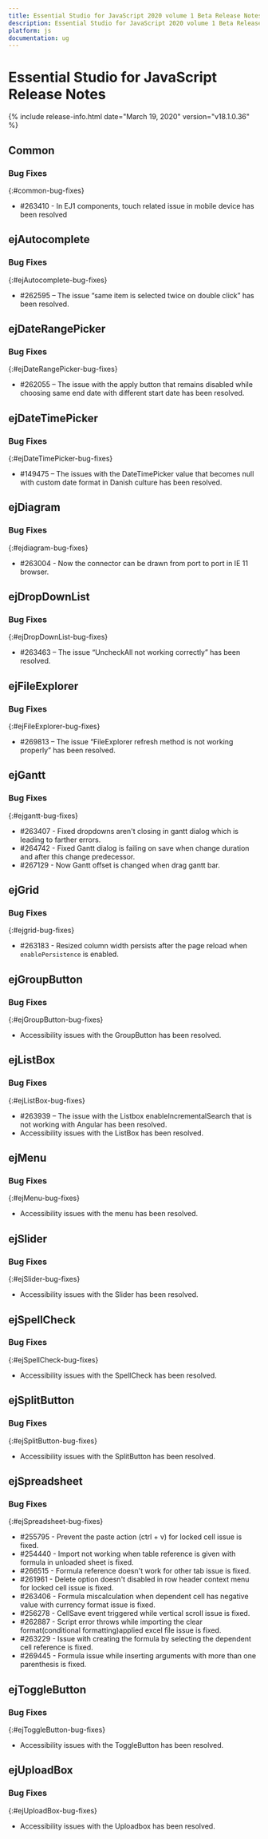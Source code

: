 ```yaml
---
title: Essential Studio for JavaScript 2020 volume 1 Beta Release Notes  
description: Essential Studio for JavaScript 2020 volume 1 Beta Release Notes  
platform: js
documentation: ug
---
```


# Essential Studio for JavaScript  Release Notes  

{% include release-info.html date="March 19, 2020"  version="v18.1.0.36" %} 





## Common

### Bug Fixes
{:#common-bug-fixes}
 
* \#263410 - In EJ1 components, touch related issue in mobile device has been resolved
## ejAutocomplete

### Bug Fixes	
{:#ejAutocomplete-bug-fixes}

* \#262595 – The issue “same item is selected twice on double click” has been resolved. 
## ejDateRangePicker

### Bug Fixes	
{:#ejDateRangePicker-bug-fixes}

* \#262055 – The issue with the apply button that remains disabled while choosing same end date with different start date has been resolved. 
## ejDateTimePicker

### Bug Fixes	
{:#ejDateTimePicker-bug-fixes}

* \#149475 – The issues with the DateTimePicker value that becomes null with custom date format in Danish culture has been resolved. 
## ejDiagram

### Bug Fixes
{:#ejdiagram-bug-fixes}

* \#263004 - Now the connector can be drawn from port to port in IE 11 browser.
## ejDropDownList

### Bug Fixes	
{:#ejDropDownList-bug-fixes}

* \#263463   – The issue “UncheckAll not working correctly” has been resolved. 
## ejFileExplorer 

### Bug Fixes	
{:#ejFileExplorer-bug-fixes}

* \#269813 – The issue “FileExplorer refresh method is not working properly” has been resolved. 
## ejGantt

### Bug Fixes
{:#ejgantt-bug-fixes}

* \#263407 - Fixed dropdowns aren't closing in gantt dialog which is leading to farther errors.
* \#264742 - Fixed Gantt dialog is failing on save when change duration and after this change predecessor.
* \#267129 - Now Gantt offset is changed when drag gantt bar.


## ejGrid

### Bug Fixes
{:#ejgrid-bug-fixes}

* \#263183 - Resized column width persists after the page reload when `enablePersistence` is enabled.
## ejGroupButton

### Bug Fixes	
{:#ejGroupButton-bug-fixes}

*  Accessibility issues with the GroupButton has been resolved.
## ejListBox

### Bug Fixes	
{:#ejListBox-bug-fixes}

* \#263939 – The issue with the Listbox enableIncrementalSearch that is not working with Angular has been resolved. 
*  Accessibility issues with the ListBox has been resolved.
## ejMenu

### Bug Fixes	
{:#ejMenu-bug-fixes}

* Accessibility issues with the menu has been resolved.  
## ejSlider

### Bug Fixes	
{:#ejSlider-bug-fixes}

* Accessibility issues with the Slider has been resolved.  
## ejSpellCheck

### Bug Fixes	
{:#ejSpellCheck-bug-fixes}

* Accessibility issues with the SpellCheck has been resolved.  
## ejSplitButton

### Bug Fixes	
{:#ejSplitButton-bug-fixes}

* Accessibility issues with the SplitButton has been resolved. 
## ejSpreadsheet

### Bug Fixes
{:#ejSpreadsheet-bug-fixes}

* \#255795 - Prevent the paste action (ctrl + v) for locked cell issue is fixed.
* \#254440 - Import not working when table reference is given with formula in unloaded sheet is fixed.
* \#266515 - Formula reference doesn't work for other tab issue is fixed.
* \#261961 - Delete option doesn't disabled in row header context menu for locked cell issue is fixed.
* \#263406 - Formula miscalculation when dependent cell has negative value with currency format issue is fixed.
* \#256278 - CellSave event triggered while vertical scroll issue is fixed.
* \#262887 - Script error throws while importing the clear format(conditional formatting)applied excel file issue is fixed.
* \#263229 - Issue with creating the formula by selecting the dependent cell reference is fixed.
* \#269445 - Formula issue while inserting arguments with more than one parenthesis is fixed.

## ejToggleButton

### Bug Fixes	
{:#ejToggleButton-bug-fixes}

* Accessibility issues with the ToggleButton has been resolved.  
## ejUploadBox

### Bug Fixes	
{:#ejUploadBox-bug-fixes}

* Accessibility issues with the Uploadbox has been resolved.  
